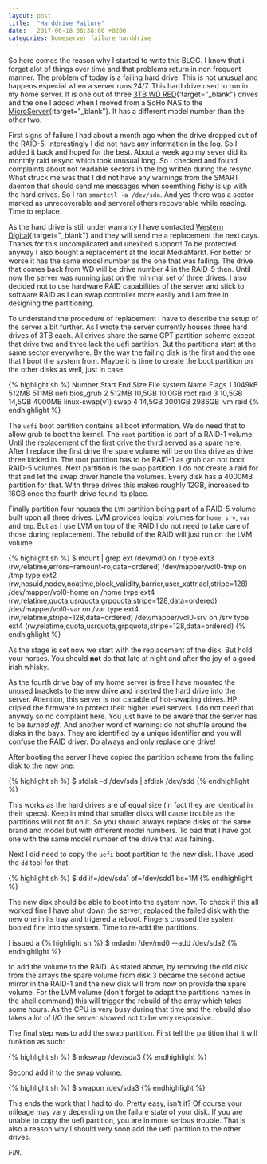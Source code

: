 ```yaml
---
layout: post
title:  "Harddrive Failure"
date:   2017-06-18 06:38:00 +0200
categories: homeserver failure harddrive
---
```

So here comes the reason why I started to write this BLOG. I know that i forget alot of things over time and that problems return in non frequent manner. The problem of today is a failing hard drive. This is not unusual and happens especial when a server runs 24/7. This hard drive used to run in my home server. It is one out of three [3TB WD RED][wd-red-3tb]{:target="_blank"} drives and the one I added when I moved from a SoHo NAS to the [MicroServer][microserver]{:target="_blank"}. It has a different model number than the other two.

First signs of failure I had about a month ago when the drive dropped out of the RAID-5. Interestingly I did not have any information in the log. So I added it back and hoped for the best. About a week ago my sever did its monthly raid resync which took unusual long. So I checked and found complaints about not readable sectors in the log written during the resync. What struck me was that I did not have any warnings from the SMART daemon that should send me messages when soemthing fishy is up with the hard drives. So I ran `smartctl -a /dev/sda`. And yes there was a sector marked as unrecoverable and serveral others recoverable while reading. Time to replace.

As the hard drive is still under warranty I have contacted [Western Digital][wd-support]{:target="_blank"} and they will send me a replacement the next days. Thanks for this uncomplicated and unexited support! To be protected anyway I also bought a replacement at the local MediaMarkt. For better or worse it has the same model number as the one that was failing. The drive that comes back from WD will be drive number 4 in the RAID-5 then. Until now the server was running just on the minimal set of three drives. I also decided not to use hardware RAID capabilities of the server and stick to software RAID as I can swap controller more easily and I am free in designing the partitioning.

To understand the procedure of replacement I have to describe the setup of the server a bit further. As I wrote the server currently houses three hard drives of 3TB each. All drives share the same GPT partition scheme except that drive two and three lack the uefi partition. But the partitions start at the same sector everywhere. By the way the failing disk is the first and the one that I boot the system from. Maybe it is time to create the boot partition on the other disks as well, just in case.

{% highlight sh %}
Number  Start   End     Size    File system     Name  Flags
 1      1049kB  512MB   511MB                   uefi  bios_grub
 2      512MB   10,5GB  10,0GB                  root  raid
 3      10,5GB  14,5GB  4000MB  linux-swap(v1)  swap
 4      14,5GB  3001GB  2986GB                  lvm   raid
 {% endhighlight %}

The `uefi` boot partition contains all boot information. We do need that to allow grub to boot the kernel. The `root` partition is part of a RAID-1 volume. Until the replacement of the first drive the third served as a spare here. After I replace the first drive the spare volume will be on this drive as drive three kicked in. The root partition has to be RAID-1 as grub can not boot RAID-5 volumes. Next partition is the `swap` partition. I do not create a raid for that and let the swap driver handle the volumes. Every disk has a 4000MB partition for that. With three drives this makes roughly 12GB, increased to 16GB once the fourth drive found its place.

Finally partition four houses the `LVM` partition being part of a RAID-5 volume built upon all three drives. LVM provides logical volumes for `home`, `srv`, `var` and `tmp`. But as I use LVM on top of the RAID I do not need to take care of those during replacement. The rebuild of the RAID will just run on the LVM volume.

{% highlight sh %}
$ mount | grep ext
/dev/md0 on / type ext3 (rw,relatime,errors=remount-ro,data=ordered)
/dev/mapper/vol0-tmp on /tmp type ext2 (rw,nosuid,nodev,noatime,block_validity,barrier,user_xattr,acl,stripe=128)
/dev/mapper/vol0-home on /home type ext4 (rw,relatime,quota,usrquota,grpquota,stripe=128,data=ordered)
/dev/mapper/vol0-var on /var type ext4 (rw,relatime,stripe=128,data=ordered)
/dev/mapper/vol0-srv on /srv type ext4 (rw,relatime,quota,usrquota,grpquota,stripe=128,data=ordered)
{% endhighlight %}

As the stage is set now we start with the replacement of the disk. But hold your horses. You should **not** do that late at night and after the joy of a good irish whisky.

As the fourth drive bay of my home server is free I have mounted the unused brackets to the new drive and inserted the hard drive into the server. Attention, this server is not capable of hot-swaping drives. HP cripled the firmware to protect their higher level servers. I do not need that anyway so no complaint here. You just have to be aware that the server has to be _turned off_. And another word of warning: do not shuffle around the disks in the bays. They are identified by a unique identifier and you will confuse the RAID driver. Do always and only replace one drive!

After booting the server I have copied the partition scheme from the failing disk to the new one:

{% highlight sh %}
$ sfdisk -d /dev/sda | sfdisk /dev/sdd
{% endhighlight %}

This works as the hard drives are of equal size (in fact they are identical in their specs). Keep in mind that smaller disks will cause trouble as the partitions will not fit on it. So you should always replace disks of the same brand and model but with different model numbers. To bad that I have got one with the same model number of the drive that was faining.

Next I did need to copy the `uefi` boot partition  to the new disk. I have used the `dd` tool for that:

{% highlight sh %}
$ dd if=/dev/sda1 of=/dev/sdd1 bs=1M
{% endhighlight %}

The new disk should be able to boot into the system now. To check if this all worked fine I have shut down the server, replaced the failed disk with the new one in its tray and trigered a reboot. Fingers crossed the system booted fine into the system. Time to re-add the partitions.

I issued a
{% highlight sh %}
$ mdadm /dev/md0 --add /dev/sda2
{% endhighlight %}

to add the volume to the RAID. As stated above, by removing the old disk from the arrays the spare volume from disk 3 became the second active mirror in the RAID-1 and the new disk will from now on provide the spare volume. For the LVM volume (don't forget to adapt the partitions names in the shell command) this will trigger the rebuild of the array which takes some hours. As the CPU is very busy during that time and the rebuild also takes a lot of I/O the server showed not to be very responsive.

The final step was to add the swap partition.  First tell the partition that it will funktion as such:

{% highlight sh %}
$ mkswap /dev/sda3
{% endhighlight %}

Second add it to the swap volume:

{% highlight sh %}
$ swapon /dev/sda3
{% endhighlight %}

This ends the work that I had to do. Pretty easy, isn't it? Of course your mileage may vary depending on the failure state of your disk. If you are unable to copy the uefi partition, you are in more serious trouble. That is also a reason why I should very soon add the uefi partition to the other drives.

_FIN_.

[wd-red-3tb]: https://www.wdc.com/de-de/products/internal-storage/wd-red.html#WD30EFRX
[microserver]: https://www.hpe.com/de/de/product-catalog/servers/proliant-servers/pip.hpe-proliant-microserver-gen8.5379860.html
[wd-support]: https://support.wdc.com/warranty/warrantystatus.aspx?lang=de
